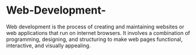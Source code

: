# Web-Development-
Web development is the process of creating and maintaining websites or web applications that run on internet browsers. It involves a combination of programming, designing, and structuring to make web pages functional, interactive, and visually appealing.

